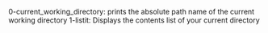0-current_working_directory: prints the absolute path name of the current working directory
1-listit: Displays the contents list of your current directory
